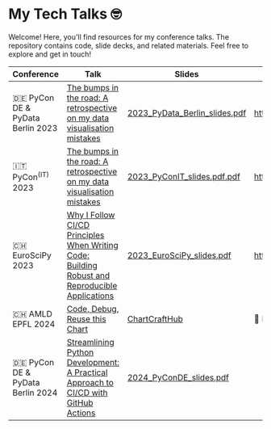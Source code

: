 # My Tech Talks 🤓

Welcome!
Here, you'll find resources for my conference talks.
The repository contains code, slide decks, and related materials.
Feel free to explore and get in touch!

| Conference                         | Talk                                                                                                                                                                          | Slides                                                                              | Video                        |
|------------------------------------|-------------------------------------------------------------------------------------------------------------------------------------------------------------------------------|-------------------------------------------------------------------------------------|------------------------------|
| 🇩🇪 PyCon DE & PyData Berlin 2023 | [The bumps in the road: A retrospective on my data visualisation mistakes](https://2023.pycon.de/program/7FTL7H/)                                                             | [2023_PyData_Berlin_slides.pdf](./2023_PyData_Berlin/2023_PyData_Berlin_slides.pdf) | https://youtu.be/slOm7ztgnfM |
| 🇮🇹 PyCon<sup>(IT)</sup> 2023     | [The bumps in the road: A retrospective on my data visualisation mistakes](https://pycon.it/en/event/the-bumps-in-the-road-a-retrospective-on-my-data-visualisation-mistakes) | [2023_PyConIT_slides.pdf.pdf](./2023_PyConIT/2023_PyConIT_slides.pdf)               | https://youtu.be/QjaHXpzU5xg |
| 🇨🇭 EuroSciPy 2023                | [Why I Follow CI/CD Principles When Writing Code: Building Robust and Reproducible Applications](https://pretalx.com/euroscipy-2023/talk/UBT8PH/)                             | [2023_EuroSciPy_slides.pdf](./2023_EuroSciPy/2023_EuroSciPy_slides.pdf)             | https://youtu.be/KDTljKB2qw8 |
| 🇨🇭 AMLD EPFL 2024                | [Code, Debug, Reuse this Chart](https://2024.appliedmldays.org/programme-live-1?coday=2024-03-24&embed=&advSearchTxt=code%20debug%20reuse%20this%20chart&dtFormat=d/m)        | [ChartCraftHub](https://kislovskiy.github.io/ChartCraftHub/)                        | 🙁 None                      |
| 🇩🇪 PyCon DE & PyData Berlin 2024 | [Streamlining Python Development: A Practical Approach to CI/CD with GitHub Actions](https://pretalx.com/pyconde-pydata-2024/talk/YHMUCL/)                                    | [2024_PyConDE_slides.pdf](./2024_PyConDE/2024_PyConDE.pdf)                          |                              |
